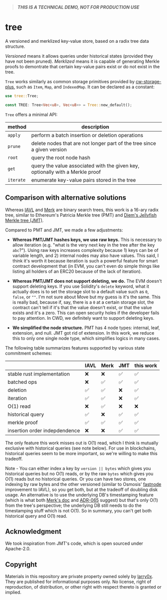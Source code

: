 > **_THIS IS A TECHNICAL DEMO, NOT FOR PRODUCTION USE_**

# tree

A versioned and merklized key-value store, based on a radix tree data structure.

_Versioned_ means it allows queries under historical states (provided they have not been pruned). _Merklized_ means it is capable of generating Merkle proofs to demontrate that certain key-value pairs exist or do not exist in the tree.

`Tree` works similarly as common storage primitives provided by [cw-storage-plus](https://github.com/CosmWasm/cw-storage-plus), such as `Item`, `Map`, and `IndexedMap`. It can be declared as a constant:

```rust
use tree::Tree;

const TREE: Tree<Vec<u8>, Vec<u8>> = Tree::new_default();
```

`Tree` offers a minimal API:

| method    | description                                                                   |
| --------- | ----------------------------------------------------------------------------- |
| `apply`   | perform a batch insertion or deletion operations                              |
| `prune`   | delete nodes that are not longer part of the tree since a given version       |
| `root`    | query the root node hash                                                      |
| `get`     | query the value associated with the given key, optionally with a Merkle proof |
| `iterate` | enumerate key-value pairs stored in the tree                                  |

## Comparison with alternative solutions

Whereas [IAVL](https://github.com/cosmos/iavl) and [Merk](https://github.com/turbofish-org/merk) are binary search trees, this work is a 16-ary radix tree, similar to Ethereum's Patricia Merkle tree (PMT) and [Diem's Jellyfish Merkle tree (JMT)](https://github.com/diem/diem/tree/latest/storage/jellyfish-merkle).

Compared to PMT and JMT, we made a few adjustments:

- **Whereas PMT/JMT hashes keys, we use raw keys.** This is necessary to allow iteration (e.g. "what is the very next key in the tree after the key `abc`?"). Using raw keys increases complexity because 1) keys can be of variable length, and 2) internal nodes may also have values. This said, I think it's worth it because iteration is such a powerful feature for smart contract development that (in EVM, you can't even do simple things like listing all holders of an ERC20 because of the lack of iteration).

- **Whereas PMT/JMT does not support deleting, we do.** The EVM doesn't support deleting keys. If you use Solidity's `delete` keyword, what it actually does is to set the storage slot to a default value such as `0`, `false`, or `""`. I'm not sure about Move but my guess is it's the same. This is really bad, because if, say, there is a `0` at a certain storage slot, the contract can't tell if it's that the value doesn't exist, or that the value exists and it's a zero. This can open security holes if the developer fails to pay attention. In CWD, we definitely want to support deleting keys.

- **We simplified the node structure.** PMT has 4 node types: internal, leaf, extension, and null. JMT got rid of extension. In this work, we reduce this to only one single node type, which simplifies logics in many cases.

The following table summarizes features supported by various state commitment schemes:

|                               | IAVL | Merk | JMT | this work |
| ----------------------------- | ---- | ---- | --- | --------- |
| stable rust implementation    | ❌    | ❌    | ✅   | ✅         |
| batched ops                   | ❌    | ✅    | ✅   | ✅         |
| deletion                      | ✅    | ✅    | ❌   | ✅         |
| iteration                     | ✅    | ✅    | ❌   | ✅         |
| O(1) read                     | ❌    | ✅    | ❌   | ❌         |
| historical query              | ✅    | ❌    | ✅   | ✅         |
| merkle proof                  | ✅    | ✅    | ✅   | ✅         |
| insertion order indepdendence | ❌    | ❌    | ✅   | ✅         |

The only feature this work misses out is O(1) read, which I think is mutually exclusive with historical queries (see note below). For use in blockchains, historical queries seem to be more important, so we're willing to make this tradeoff.

Note - You can either index a key by `version || bytes` which gives you historical queries but no O(1) reads, or by the raw `bytes` which gives you O(1) reads but no historical queries. Or you can have two stores, one indexing by raw bytes and the other versioned (similar to Osmosis' [fastnode](https://github.com/cosmos/iavl/pull/468) improvement to IAVL), so you get both, but at the tradeoff of doubling disk usage. An alternative is to use the underlying DB's timestamping feature (which is what both [Merk's doc](https://github.com/turbofish-org/merk/blob/develop/docs/algorithms.md) and [ADR-065](https://github.com/cosmos/cosmos-sdk/blob/main/docs/architecture/adr-065-store-v2.md) suggest) but that's only O(1) from the tree's perspective; the underlying DB still needs to do the timestamping stuff which is not O(1). So in summary, you can't get both historical query and O(1) read.

## Acknowledgment

We took inspiration from JMT's code, which is open sourced under Apache-2.0.

## Copyright

Materials in this repository are private property owned solely by [larry0x](https://twitter.com/larry0x). They are published for informational purposes only. No license, right of reproduction, of distribution, or other right with respect thereto is granted or implied.
